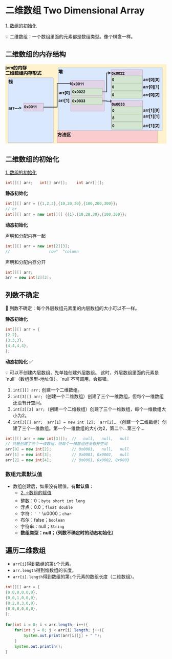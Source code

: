 # 二维数组 Two Dimensional Array

[1. 数组的初始化](https://www.notion.so/1-bad968ca5e624dc6b6690f2576408577?pvs=21) 

<aside>
💡 二维数组：一个数组里面的元素都是数组类型。像个棋盘一样。

</aside>

## 二维数组的内存结构

![Untitled](%E4%BA%8C%E7%BB%B4%E6%95%B0%E7%BB%84%20Two%20Dimensional%20Array%206afb3a62dd6f4ee08410fe8d84d7a48c/Untitled.png)

## 二维数组的初始化

[1. 数组的初始化](https://www.notion.so/1-bad968ca5e624dc6b6690f2576408577?pvs=21) 

```java
int[][] arr;   int[] arr[];    int arr[][];
```

**静态初始化**

```java
int[][] arr = {{1,2,3},{10,20,30},{100,200,300}};
// or
int[][] arr = new int[][] {{1},{10,20,30},{100,300}};
```

**动态初始化**

声明和分配内存一起

```java
int[][] arr = new int[2][3];
//                 row^  ^column
```

声明和分配内存分开

```java
int[][] arr; 
arr = new int[2][3];
```

## 列数不确定

<aside>
📌 列数不确定：每个外层数组元素里的内层数组的大小可以不一样。

</aside>

**静态初始化**

```java
int[][] arr = {
{2,2},
{3,3,3},
{4,4,4,4},
};
```

**动态初始化** ✅

<aside>
💡 可以不创建内层数组，先单独创建外层数组。
这时，外层数组里面的元素是`null`（数组类型-地址值）。`null`不可调用，会报错。

</aside>

1. `int[][] arr;` 创建一个二维数组。
2. `int[3][] arr;`（创建一个二维数组）创建了三个一维数组，但每个一维数组还没有开空间。
3. `int[3][2] arr;`（创建一个二维数组）创建了三个一维数组，每个一维数组大小为2。
4. `int[3][] arr;  arr[1] = new int [2];  arr[2]…`
（创建一个二维数组）创建了三个一维数组。第一个一维数组的大小为2，第二个…第三个…

```java
int[][] arr = new int[3][];  //   null,   null,   null   
// 只是创建了三个一维数组，但每个一维数组还没有开空间
arr[0] = new int[2];         // 0x0001,   null,   null
arr[1] = new int[3];         // 0x0001, 0x0002,   null
arr[2] = new int[4];         // 0x0001, 0x0002, 0x0003
```

### 数组元素默认值

- 数组创建后，如果没有赋值，有**默认值**：
    - [2. ⭐数组的赋值](https://www.notion.so/2-f20a1b5cbf6c4c7f993cba97fdbb82bd?pvs=21)
    - 整数：0；`byte short int long`
    - 浮点：0.0；`float double`
    - 字符：`' '` \u0000；`char`
    - 布尔：false；`boolean`
    - 字符串：null；`String`
    - **数组类型：null；（**列数不确定时的**动态初始化）**

## 遍历二维数组

- `arr[i]`得到数组的第`i`个元素。
- `arr.length`得到维数组的长度。
- `arr[i].length`得到数组的第`i`个元素的数组长度（二维数组）。

```java
int[][] arr = {
{0,0,0,0,0,0},
{0,0,1,0,0,0},
{0,2,0,3,0,0},
{0,0,0,0,0,0},
};

for(int i = 0; i < arr.length; i++){
	for(int j = 0; j < arr[i].length; j++){
		System.out.print(arr[i][j] + " ");
	}
	System.out.println();
}
```